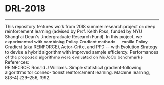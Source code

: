 # DRL-2018
------------
This repository features work from 2018 summer research project on deep reinforcement learning (advised by Prof. Keith Ross, funded by NYU Shanghai Dean's Undergraduate Research Fund). In this project, we experimented with combining Policy Gradient methods -- vanilla Policy Gradient (aka REINFORCE), Actor-Critic, and PPO --  with Evolution Strategy to devise a hybrid algorithm with improved sample efficiency. Performances of the proposed algorithms were evaluated on MuJoCo benchmarks.\
References:\
REINFORCE: Ronald J Williams. Simple statistical gradient-following algorithms for connec- tionist reinforcement learning. Machine learning, 8(3-4):229–256, 1992.
